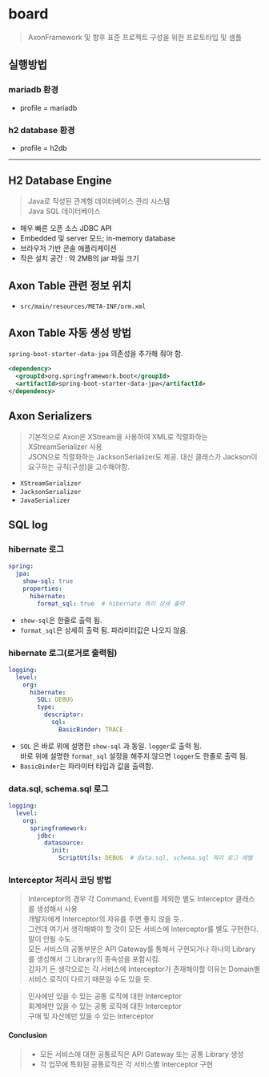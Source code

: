 # board
> AxonFramework 및 향후 표준 프로젝트 구성을 위한 프로토타입 및 샘플

## 실행방법
### mariadb 환경
- profile = mariadb

### h2 database 환경
- profile = h2db

---

## H2 Database Engine
> Java로 작성된 관계형 데이터베이스 관리 시스템  
> Java SQL 데이터베이스
- 매우 빠른 오픈 소스 JDBC API
- Embedded 및 server 모드; in-memory database
- 브라우저 기반 콘솔 애플리케이션
- 작은 설치 공간 : 약 2MB의 jar 파일 크기

## Axon Table 관련 정보 위치
- `src/main/resources/META-INF/orm.xml`

## Axon Table 자동 생성 방법
`spring-boot-starter-data-jpa` 의존성을 추가해 줘야 함. 

~~~xml
<dependency>
  <groupId>org.springframework.boot</groupId>
  <artifactId>spring-boot-starter-data-jpa</artifactId>
</dependency>
~~~


## Axon Serializers
> 기본적으로 Axon은 XStream을 사용하여 XML로 직렬화하는 XStreamSerializer 사용  
> JSON으로 직렬화하는 JacksonSerializer도 제공. 대신 클래스가 Jackson이 요구하는 규칙(구성)을 고수해야함.

- `XStreamSerializer`
- `JacksonSerializer`
- `JavaSerializer`


## SQL log

### hibernate 로그
~~~yaml
spring:
  jpa:
    show-sql: true
    properties:
      hibernate:
        format_sql: true  # hibernate 쿼리 상세 출력
~~~

- `show-sql`은 한줄로 출력 됨.
- `format_sql`은 상세히 출력 됨. 파라미터값은 나오지 않음.

### hibernate 로그(로거로 출력됨)
~~~yaml
logging:
  level:
    org:
      hibernate:
        SQL: DEBUG
        type:
          descriptor:
            sql:
              BasicBinder: TRACE
~~~
- `SQL` 은 바로 위에 설명한 `show-sql` 과 동일. `logger`로 출력 됨.  
  바로 위에 설명한 `format_sql` 설정을 해주지 않으면 `logger`도 한줄로 출력 됨.
- `BasicBinder`는 파라미터 타입과 값을 출력함. 



### data.sql, schema.sql 로그
~~~yaml
logging:
  level:
    org:
      springframework:
        jdbc:
          datasource:
            init:
              ScriptUtils: DEBUG  # data.sql, schema.sql 쿼리 로그 레벨
~~~


### Interceptor 처리시 코딩 방법

> Interceptor의 경우 각 Command, Event를 제외한 별도 Interceptor 클래스를 생성해서 사용  
> 개발자에게 Interceptor의 자유를 주면 좋지 않을 듯..  
> 그런데 여기서 생각해봐야 할 것이 모든 서비스에 Interceptor를 별도 구현한다. 말이 안될 수도..  
> 모든 서비스의 공통부분은 API Gateway를 통해서 구현되거나 하나의 Library를 생성해서 그 Library의 종속성을 포함시킴.  
> 갑자기 든 생각으로는 각 서비스에 Interceptor가 존재해야할 이유는 Domain별 서비스 로직이 다르기 때문일 수도 있을 듯.  

> 인사에만 있을 수 있는 공통 로직에 대한 Interceptor  
> 회계에만 있을 수 있는 공통 로직에 대한 Interceptor  
> 구매 및 자산에만 있을 수 있는 Interceptor  

#### Conclusion
> - 모든 서비스에 대한 공통로직은 API Gateway 또는 공통 Library 생성  
> - 각 업무에 특화된 공통로직은 각 서비스별 Interceptor 구현

